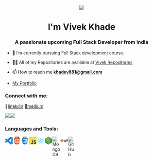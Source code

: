 <div align="center">
<img src="https://rishavanand.github.io/static/images/greetings.gif" align="center" height="" width="400" />
</div>  
  


<h1 align="center">I'm Vivek Khade</h1>
<h3 align="center">A passionate upcoming Full Stack Developer from India</h3>

- 🔭 I’m currently pursuing Full Stack development course.

- 👨‍💻 All of my Repositories are available at [Vivek Repositories](https://github.com/vivekkhade23)

- 📫 How to reach me **khadev881@gmail.com**

- [My Portfolio](https://portfolio-flax-chi-58.vercel.app/)

<h3 align="left">Connect with me:</h3>

👔[linekdin](https://www.linkedin.com/in/vivek-khade-02b655149/)
📝[medium](https://medium.com/@khadev881)


 <a href="https://github.com/vivekkhade23">
          <img
            align="left"
            src="https://github-readme-streak-stats.herokuapp.com/?user=vivekkhade23"
          />
        </a>

  <a href="https://github.com/vivekkhade23">  
          <img
            src="https://github-readme-stats.vercel.app/api/top-langs/?username=vivekkhade23"  //launguages
          />
        </a>
        
        
      
  

<h3 align="left">Languages and Tools:</h3>
<img align="left" alt="Visual Studio Code" width="26px" src="https://raw.githubusercontent.com/github/explore/80688e429a7d4ef2fca1e82350fe8e3517d3494d/topics/visual-studio-code/visual-studio-code.png" />
<img align="left" alt="HTML5" width="26px" src="https://raw.githubusercontent.com/github/explore/80688e429a7d4ef2fca1e82350fe8e3517d3494d/topics/html/html.png" />
<img align="left" alt="CSS3" width="26px" src="https://raw.githubusercontent.com/github/explore/80688e429a7d4ef2fca1e82350fe8e3517d3494d/topics/css/css.png" />

<img align="left" alt="JavaScript" width="26px" src="https://raw.githubusercontent.com/github/explore/80688e429a7d4ef2fca1e82350fe8e3517d3494d/topics/javascript/javascript.png" />



<img align="left" alt="React" width="26px" src="https://raw.githubusercontent.com/github/explore/80688e429a7d4ef2fca1e82350fe8e3517d3494d/topics/react/react.png" />
<img align="left" alt="Node.js" width="26px" src="https://raw.githubusercontent.com/github/explore/80688e429a7d4ef2fca1e82350fe8e3517d3494d/topics/nodejs/nodejs.png" />


<img align="left" alt="MongoDB" width="26px" src="https://img.icons8.com/color/50/000000/mongodb.png" />

<img align="left" alt="Git" width="26px" src="https://raw.githubusercontent.com/github/explore/80688e429a7d4ef2fca1e82350fe8e3517d3494d/topics/git/git.png" />

<img align="left" alt="GitHub" width="26px" src="https://img.icons8.com/cute-clipart/64/4a90e2/github.png" />
<div >






<!-- ### Hey! It's me Pratik 👋

- 🎤 I am a passonate Computer Vision enthusiast and a Fullstack Software Engineer.
- 🛸 Learning everyday, currently learning to master Advanced CV NLP, UI/UX etc ...
- 📚 Actively writing blogs Check it Out! [Here!](https://medium.com/@pratik_codes)
- 💬 Ask me about DS, ML, DL, AGI, Web Dev or anything in general 

🏡[website](https://pratiktiwari-84f71.web.app/) | 👔[linekdin](https://www.linkedin.com/in/pratiktiwari12/) | 📝[medium](https://medium.com/@pratik_codes) | 📸[instagram](https://www.instagram.com/seethroughmycam/) | 📧 [mail](mailto:pratiktiwari1212@gmail.com)

<img align="left" alt="Visual Studio Code" width="26px" src="https://raw.githubusercontent.com/github/explore/80688e429a7d4ef2fca1e82350fe8e3517d3494d/topics/visual-studio-code/visual-studio-code.png" />
<img align="left" alt="HTML5" width="26px" src="https://raw.githubusercontent.com/github/explore/80688e429a7d4ef2fca1e82350fe8e3517d3494d/topics/html/html.png" />
<img align="left" alt="CSS3" width="26px" src="https://raw.githubusercontent.com/github/explore/80688e429a7d4ef2fca1e82350fe8e3517d3494d/topics/css/css.png" />
<img align="left" alt="bootstap" width="26px" src="https://raw.githubusercontent.com/github/explore/80688e429a7d4ef2fca1e82350fe8e3517d3494d/topics/bootstrap/bootstrap.png" />
<img align="left" alt="JavaScript" width="26px" src="https://raw.githubusercontent.com/github/explore/80688e429a7d4ef2fca1e82350fe8e3517d3494d/topics/javascript/javascript.png" />
<img align="left" alt="TypeScript" width="26px" src="https://img.icons8.com/color/480/000000/typescript.png" />
<img align="left" alt="python" width="26px" src="https://img.icons8.com/dusk/48/000000/python.png" />
<img align="left" alt="tensorflow" width="26px" src="https://img.icons8.com/color/48/000000/tensorflow.png" />

<img align="left" alt="React" width="26px" src="https://raw.githubusercontent.com/github/explore/80688e429a7d4ef2fca1e82350fe8e3517d3494d/topics/react/react.png" />
<img align="left" alt="Node.js" width="26px" src="https://raw.githubusercontent.com/github/explore/80688e429a7d4ef2fca1e82350fe8e3517d3494d/topics/nodejs/nodejs.png" />
<img align="left" alt="Djnago" width="26px" src="https://img.icons8.com/color/48/000000/django.png" />
<img align="left" alt="SQL" width="26px" src="https://raw.githubusercontent.com/github/explore/80688e429a7d4ef2fca1e82350fe8e3517d3494d/topics/sql/sql.png" />
<img align="left" alt="firebase" width="26px" src="https://raw.githubusercontent.com/github/explore/80688e429a7d4ef2fca1e82350fe8e3517d3494d/topics/firebase/firebase.png" />
<img align="left" alt="MongoDB" width="26px" src="https://img.icons8.com/color/50/000000/mongodb.png" />
<img align="left" alt="Git" width="26px" src="https://raw.githubusercontent.com/github/explore/80688e429a7d4ef2fca1e82350fe8e3517d3494d/topics/git/git.png" />
<img align="left" alt="GitHub" width="26px" src="https://img.icons8.com/cute-clipart/64/4a90e2/github.png" />

<br></br>


### HAPPY CODING! 👨‍💻 -->
